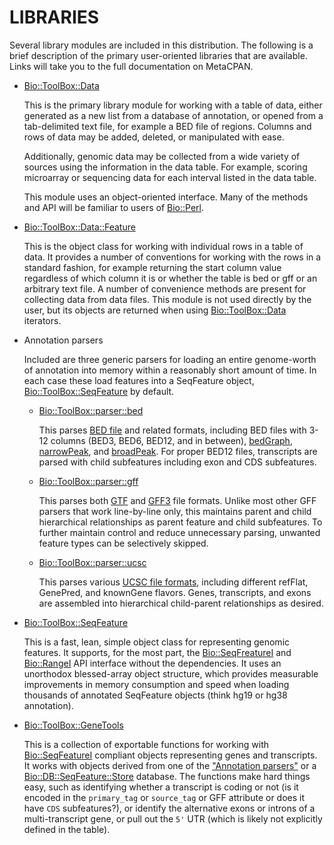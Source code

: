 # LIBRARIES

Several library modules are included in this distribution. The following is a brief
description of the primary user-oriented libraries that are available. Links will 
take you to the full documentation on MetaCPAN.

- [Bio::ToolBox::Data](https://metacpan.org/pod/Bio::ToolBox::Data)

    This is the primary library module for working with a table of data, 
    either generated as a new list from a database of annotation, or 
    opened from a tab-delimited text file, for example a BED file of 
    regions. Columns and rows of data may be added, deleted, or manipulated 
    with ease. 

    Additionally, genomic data may be collected from a wide variety of 
    sources using the information in the data table. For example, scoring 
    microarray or sequencing data for each interval listed in the data 
    table.

    This module uses an object-oriented interface. Many of the methods 
    and API will be familiar to users of [Bio::Perl](https://metacpan.org/pod/Bio::Perl).

- [Bio::ToolBox::Data::Feature](https://metacpan.org/pod/Bio::ToolBox::Data::Feature)

    This is the object class for working with individual rows in a table 
    of data. It provides a number of conventions for working with the rows 
    in a standard fashion, for example returning the start column value  
    regardless of which column it is or whether the table is bed or gff or 
    an arbitrary text file. A number of convenience methods are present for 
    collecting data from data files. This module is not used directly by the 
    user, but its objects are returned when using [Bio::ToolBox::Data](https://metacpan.org/pod/Bio::ToolBox::Data) iterators.

- Annotation parsers

    Included are three generic parsers for loading an entire genome-worth of 
    annotation into memory within a reasonably short amount of time. In each case 
    these load features into a SeqFeature object, 
    [Bio::ToolBox::SeqFeature](https://metacpan.org/pod/Bio::ToolBox::SeqFeature) by 
    default.

    - [Bio::ToolBox::parser::bed](https://metacpan.org/pod/Bio::ToolBox::parser::bed)

        This parses [BED file](http://genome.ucsc.edu/FAQ/FAQformat.html#format1) and 
        related formats, including BED files with 3-12 columns 
        (BED3, BED6, BED12, and in between), [bedGraph](http://genome.ucsc.edu/FAQ/FAQformat.html#format1.8), 
        [narrowPeak](http://genome.ucsc.edu/FAQ/FAQformat.html#format12), and 
        [broadPeak](http://genome.ucsc.edu/FAQ/FAQformat.html#format13). For 
        proper BED12 files, transcripts are parsed with child subfeatures including exon 
        and CDS subfeatures.

    - [Bio::ToolBox::parser::gff](https://metacpan.org/pod/Bio::ToolBox::parser::gff)

        This parses both [GTF](http://mblab.wustl.edu/GTF22.html) and 
        [GFF3](https://github.com/The-Sequence-Ontology/Specifications/blob/master/gff3.md) 
        file formats. Unlike most other GFF parsers 
        that work line-by-line only, this maintains parent and child hierarchical 
        relationships as parent feature and child subfeatures. To further maintain 
        control and reduce unnecessary parsing, unwanted feature types can be 
        selectively skipped.

    - [Bio::ToolBox::parser::ucsc](https://metacpan.org/pod/Bio::ToolBox::parser::ucsc)

        This parses various [UCSC file formats](http://genome.ucsc.edu/FAQ/FAQformat.html#format9), 
        including different refFlat, GenePred, and knownGene flavors. 
        Genes, transcripts, and exons are assembled into 
        hierarchical child-parent relationships as desired.

- [Bio::ToolBox::SeqFeature](https://metacpan.org/pod/Bio::ToolBox::SeqFeature)

    This is a fast, lean, simple object class for representing genomic features. 
    It supports, for the most part, the [Bio::SeqFreatureI](https://metacpan.org/pod/Bio::SeqFreatureI) 
    and [Bio::RangeI](https://metacpan.org/pod/Bio::RangeI) API 
    interface without the dependencies. It uses an unorthodox blessed-array object 
    structure, which provides measurable improvements in memory consumption and 
    speed when loading thousands of annotated SeqFeature objects (think hg19 or hg38 
    annotation). 

- [Bio::ToolBox::GeneTools](https://metacpan.org/pod/Bio::ToolBox::GeneTools)

    This is a collection of exportable functions for working with [Bio::SeqFeatureI](https://metacpan.org/pod/Bio::SeqFeatureI) 
    compliant objects representing genes and transcripts. It works with objects derived 
    from one of the ["Annotation parsers"](#annotation-parsers) or a 
    [Bio::DB::SeqFeature::Store](https://metacpan.org/pod/Bio::DB::SeqFeature::Store) 
    database. The functions make hard things easy, such as identifying whether a 
    transcript is coding or not (is it encoded in the `primary_tag` or `source_tag` or 
    GFF attribute or does it have `CDS` subfeatures?), or identify the alternative exons 
    or introns of a multi-transcript gene, or pull out the `5'` UTR (which is likely 
    not explicitly defined in the table).

